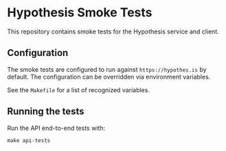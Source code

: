 # Hypothesis Smoke Tests

This repository contains smoke tests for the Hypothesis service and client.

## Configuration

The smoke tests are configured to run against `https://hypothes.is` by default.
The configuration can be overridden via environment variables.

See the `Makefile` for a list of recognized variables.

## Running the tests

Run the API end-to-end tests with:

```
make api-tests
```
